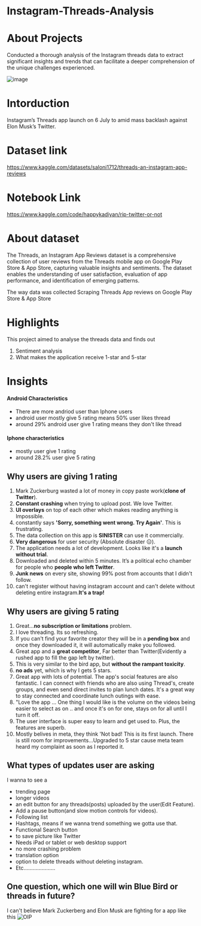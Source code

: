 # Instagram-Threads-Analysis 


# About Projects
Conducted a thorough analysis of the Instagram threads data to extract significant insights and trends that can facilitate a deeper comprehension of the unique challenges experienced.


![image](https://github.com/HapyKadyan/Instagram-Threads-Analysis/assets/137599632/7e77852a-9a5c-43a0-b3f5-be905a50ef97)

# Intorduction
Instagram’s Threads app launch on 6 July to amid mass backlash against Elon Musk’s Twitter.

# Dataset link
https://www.kaggle.com/datasets/saloni1712/threads-an-instagram-app-reviews
# Notebook Link 
https://www.kaggle.com/code/happykadiyan/rip-twitter-or-not


# About dataset
The Threads, an Instagram App Reviews dataset is a comprehensive collection of user reviews from the Threads mobile app on Google Play Store & App Store, capturing valuable insights and sentiments. The dataset enables the understanding of user satisfaction, evaluation of app performance, and identification of emerging patterns.

The way data was collected
Scraping Threads App reviews on Google Play Store & App Store

# Highlights 
This project aimed to analyse the threads data and finds out 
1. Sentiment analysis
2. What makes the application receive 1-star and 5-star


# Insights 

#### Android Characteristics 
- There are more andriod user than Iphone users 
- android user mostly give 5 rating means 50% user likes thread
- around 29% android user give 1 rating means they don't like thread
  
#### Iphone characteristics
- mostly user give 1 rating
- around 28.2% user give 5 rating


## Why users are giving 1 rating   
1. Mark Zuckerburg wasted a lot of money in copy paste work(**clone of Twitter**).
2. **Constant crashing** when trying to upload post. We love Twitter.
3. **UI overlays** on top of each other which makes reading anything is Impossible.
4. constantly says **'Sorry, something went wrong. Try Again'**. This is frustrating.
5. The data collection on this app is **SINISTER** can use it commercially.
6. **Very dangerous** for user security (Absolute disaster 😑).
7. The application needs a lot of development. Looks like it's a **launch without trial**.
8. Downloaded and deleted within 5 minutes. It’s a political echo chamber for people who **people who left Twitter**.
9. **Junk news** on every site, showing 99% post from accounts that I didn't follow.
10. can't register without having instagram account and can't delete without deleting entire instagram.**It's a trap!**



## Why users are giving 5 rating 
1. Great...**no subscription or limitations** problem.
2. I love threading. Its so refreshing.
3. If you can't find your favorite creator they will be in a **pending box** and once they downloaded it, it will automatically make you followed.
4. Great app and a **great competitor**, Far better than Twitter(Evidently a rushed app to fill the gap left by twitter).
5. This is very similar to the bird app, but **without the rampant toxicity**.
6. **no ads** yet, which is why I gets 5 stars.
7. Great app with lots of potential. The app's social features are also fantastic. I can connect with friends who are also using Thread's, create groups, and even send direct invites to plan lunch dates. It's a great way to stay connected and coordinate lunch outings with ease.
8. "Love the app ... One thing I would like is the volume on the videos being easier to select as on .. and once it's on for one, stays on for all until I turn it off.
9. The user interface is super easy to learn and get used to. Plus, the features are superb.
10. Mostly belives in meta, they think 'Not bad! This is its first launch. There is still room for improvements...Upgraded to 5 star cause meta team heard my complaint as soon as I reported it.

## What types of updates user are asking
I wanna to see a 
- trending page
- longer videos
- an edit button for any threads(posts) uploaded by the user(Edit Feature).
- Add a pause button(and slow motion controls for videos).
- Following list
- Hashtags, means if we wanna trend something we gotta use that.
- Functional Search button
- to save picture like Twitter
- Needs iPad or tablet or web desktop support
- no more crashing problem
- translation option
- option to delete threads without deleting instagram.
- Etc.....................


## One question, which one will win Blue Bird or threads in future?
I can't believe Mark Zuckerberg and Elon Musk are fighting for a app like this
![OIP](https://github.com/HapyKadyan/Instagram-Threads-Analysis/assets/137599632/f64547d4-0f08-4e38-8fcc-991acb0f7ba2)


